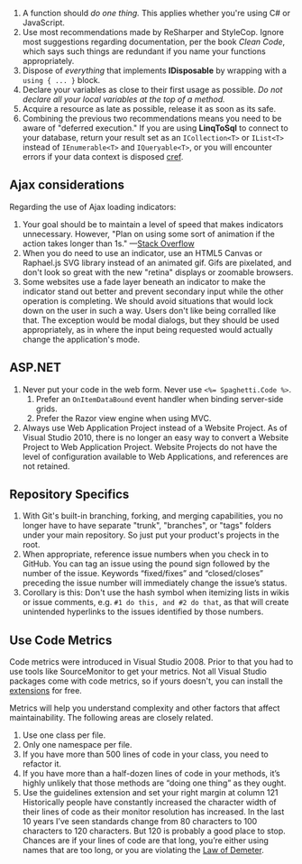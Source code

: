 1. A function should *do one thing.* This applies whether you're using C# or JavaScript.
3. Use most recommendations made by ReSharper and StyleCop. Ignore most suggestions regarding documentation, per the book _Clean Code_, which says such things are redundant if you name your functions appropriately.
3. Dispose of _everything_ that implements **IDisposable** by wrapping with a `using { ... }` block.
4. Declare your variables as close to their first usage as possible. _Do not declare all your local variables at the top of a method._
5. Acquire a resource as late as possible, release it as soon as its safe.
6. Combining the previous two recommendations means you need to be aware of "deferred execution." If you are using **LinqToSql** to connect to your database, return your result set as an `ICollection<T>` or `IList<T>` instead of `IEnumerable<T>` and `IQueryable<T>`, or you will encounter errors if your data context is disposed [cref](http://stackoverflow.com/a/3894849/16454).

## Ajax considerations
Regarding the use of Ajax loading indicators:
  1. Your goal should be to maintain a level of speed that makes indicators unnecessary. However, "Plan on using some sort of animation if the action takes longer than 1s." —[Stack Overflow](http://stackoverflow.com/a/536318/16454)
  2. When you do need to use an indicator, use an HTML5 Canvas or Raphael.js SVG library instead of an animated gif. Gifs are pixelated, and don't look so great with the new "retina" displays or zoomable browsers.
  2. Some websites use a fade layer beneath an indicator to make the indicator  stand out better and prevent secondary input while the other operation is completing. We should avoid situations that would lock down on the user in such a way. Users don't like being corralled like that. The exception would be modal dialogs, but they should be used appropriately, as in where the input being requested would actually change the application's mode.

## ASP.NET
1. Never put your code in the web form. Never use `<%= Spaghetti.Code %>`. 
	1. Prefer an `OnItemDataBound` event handler when binding server-side grids.
	2. Prefer the Razor view engine when using MVC.
2. Always use Web Application Project instead of a Website Project. As of Visual Studio 2010, there is no longer an easy way to convert a Website Project to Web Application Project. Website Projects do not have the level of configuration available to Web Applications, and references are not retained.

## Repository Specifics
1. With Git's built-in branching, forking, and merging capabilities, you no longer have to have separate "trunk", "branches", or "tags" folders under your main repository. So just put your product's projects in the root.
2. When appropriate, reference issue numbers when you check in to GitHub. You can tag an issue using the pound sign followed by the number of the issue. Keywords “fixed/fixes” and “closed/closes” preceding the issue number will immediately change the issue’s status.
3. Corollary is this: Don't use the hash symbol when itemizing lists in wikis or issue comments, e.g. `#1 do this, and #2 do that`, as that will create unintended hyperlinks to the issues identified by those numbers.

## Use Code Metrics
Code metrics were introduced in Visual Studio 2008. Prior to that you had to use tools like SourceMonitor to get your metrics. Not all Visual Studio packages come with code metrics, so if yours doesn't, you can install the [extensions](http://visualstudiogallery.msdn.microsoft.com/9f35524b-a784-4dbc-bd7b-6babd7a5a3b3) for free.

Metrics will help you understand complexity and other factors that affect maintainability.  The following areas are closely related.

1. Use one class per file.
2. Only one namespace per file.
3. If you have more than 500 lines of code in your class, you need to refactor it.
4. If you have more than a half-dozen lines of code in your methods, it’s highly unlikely that those methods are “doing one thing” as they ought.
5. Use the guidelines extension and set your right margin at column 121  
   Historically people have constantly increased the character width of their lines of code as their monitor resolution has increased. In the last 10 years I’ve seen standards change from 80 characters to 100 characters to 120 characters. But 120 is probably a good place to stop. Chances are if your lines of code are that long, you’re either using names that are too long, or you are violating the [Law of Demeter](https://www.google.com/search?q=law+of+demeter).